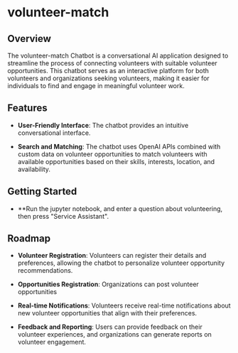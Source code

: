 # volunteer-match

## Overview

The volunteer-match Chatbot is a conversational AI application designed to streamline the process of connecting volunteers with suitable volunteer opportunities. This chatbot serves as an interactive platform for both volunteers and organizations seeking volunteers, making it easier for individuals to find and engage in meaningful volunteer work.

## Features

- **User-Friendly Interface**: The chatbot provides an intuitive conversational interface.

- **Search and Matching**: The chatbot uses OpenAI APIs combined with custom data on volunteer opportunities to match volunteers with available opportunities based on their skills, interests, location, and availability.

## Getting Started

- **Run the jupyter notebook, and enter a question about volunteering, then press "Service Assistant".

## Roadmap

- **Volunteer Registration**: Volunteers can register their details and preferences, allowing the chatbot to personalize volunteer opportunity recommendations.

- **Opportunities Registration**: Organizations can post volunteer opportunities

- **Real-time Notifications**: Volunteers receive real-time notifications about new volunteer opportunities that align with their preferences.

- **Feedback and Reporting**: Users can provide feedback on their volunteer experiences, and organizations can generate reports on volunteer engagement.


